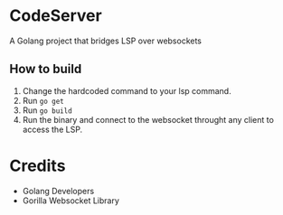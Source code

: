 # CodeServer
A Golang project that bridges LSP over websockets

## How to build
1. Change the hardcoded command to your lsp command.
2. Run `go get`
3. Run `go build`
4. Run the binary and connect to the websocket throught any client to access the LSP.

# Credits
* Golang Developers
* Gorilla Websocket Library

